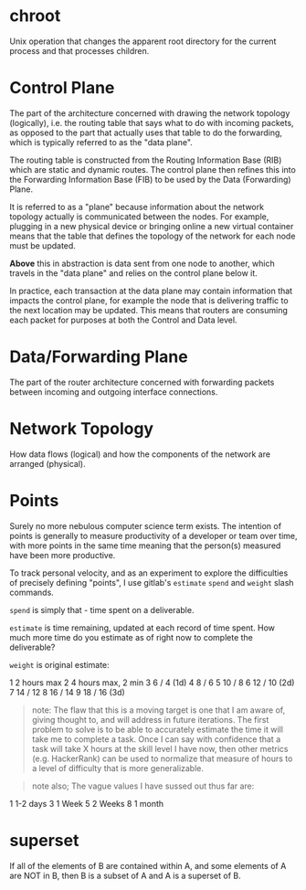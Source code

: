 # chroot

Unix operation that changes the apparent root directory for the current process and that processes children.

# Control Plane

The part of the architecture concerned with drawing the network topology (logically), i.e. the routing table that says what to do with incoming packets, as opposed to the part that actually uses that table to do the forwarding, which is typically referred to as the "data plane".

The routing table is constructed from the Routing Information Base (RIB) which are static and dynamic routes. The control plane then refines this into the Forwarding Information Base (FIB) to be used by the Data (Forwarding) Plane.

It is referred to as a "plane" because information about the network topology actually is communicated between the nodes. For example, plugging in a new physical device or bringing online a new virtual container means that the table that defines the topology of the network for each node must be updated.

**Above** this in abstraction is data sent from one node to another, which travels in the "data plane" and relies on the control plane below it.

In practice, each transaction at the data plane may contain information that impacts the control plane, for example the node that is delivering traffic to the next location may be updated. This means that routers are consuming each packet for purposes at both the Control and Data level.

# Data/Forwarding Plane

The part of the router architecture concerned with forwarding packets between incoming and outgoing interface connections.  

# Network Topology

How data flows (logical) and how the components of the network are arranged (physical).

# Points

Surely no more nebulous computer science term exists. The intention of points is generally to measure productivity of a developer or team over time, with more points in the same time meaning that the person(s) measured have been more productive.

To track personal velocity, and as an experiment to explore the difficulties of precisely defining "points", I use gitlab's `estimate` `spend` and `weight` slash commands.

`spend` is simply that - time spent on a deliverable.

`estimate` is time remaining, updated at each record of time spent. How much more time do you estimate as of right now to complete the deliverable?

`weight` is original estimate:

1    2 hours max
2    4 hours max, 2 min
3    6 / 4 (1d)
4    8 / 6
5    10 / 8
6    12 / 10 (2d)
7    14 / 12
8    16 / 14
9    18 / 16 (3d)

> note: The flaw that this is a moving target is one that I am aware of, giving thought to, and will address in future iterations. The first problem to solve is to be able to accurately estimate the time it will take me to complete a task. Once I can say with confidence that a task will take X hours at the skill level I have now, then other metrics (e.g. HackerRank) can be used to normalize that measure of hours to a level of difficulty that is more generalizable.

> note also; The vague values I have sussed out thus far are:
>
1    1-2 days
3    1 Week
5    2 Weeks
8    1 month

# superset

If all of the elements of B are contained within A, and some elements of A are NOT in B, then B is a subset of A and A is a superset of B.
